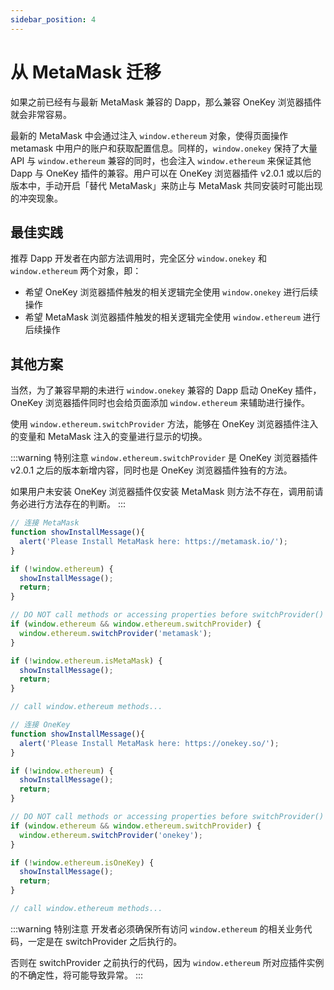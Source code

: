 ```yaml
---
sidebar_position: 4
---
```


# 从 MetaMask 迁移

如果之前已经有与最新 MetaMask 兼容的 Dapp，那么兼容 OneKey 浏览器插件就会非常容易。

最新的 MetaMask 中会通过注入 `window.ethereum` 对象，使得页面操作 metamask 中用户的账户和获取配置信息。同样的，`window.onekey` 保持了大量 API 与 `window.ethereum` 兼容的同时，也会注入 `window.ethereum` 来保证其他 Dapp 与 OneKey 插件的兼容。用户可以在 OneKey 浏览器插件 v2.0.1 或以后的版本中，手动开启「替代 MetaMask」来防止与 MetaMask 共同安装时可能出现的冲突现象。

## 最佳实践

推荐 Dapp 开发者在内部方法调用时，完全区分 `window.onekey` 和 `window.ethereum` 两个对象，即：

- 希望 OneKey 浏览器插件触发的相关逻辑完全使用 `window.onekey` 进行后续操作
- 希望 MetaMask 浏览器插件触发的相关逻辑完全使用 `window.ethereum` 进行后续操作

## 其他方案

当然，为了兼容早期的未进行 `window.onekey` 兼容的 Dapp 启动 OneKey 插件，OneKey 浏览器插件同时也会给页面添加 `window.ethereum` 来辅助进行操作。

使用 `window.ethereum.switchProvider` 方法，能够在 OneKey 浏览器插件注入的变量和 MetaMask 注入的变量进行显示的切换。

:::warning 特别注意
`window.ethereum.switchProvider` 是 OneKey 浏览器插件 v2.0.1 之后的版本新增内容，同时也是 OneKey 浏览器插件独有的方法。

如果用户未安装 OneKey 浏览器插件仅安装 MetaMask 则方法不存在，调用前请务必进行方法存在的判断。
:::

```js
// 连接 MetaMask
function showInstallMessage(){
  alert('Please Install MetaMask here: https://metamask.io/');
}

if (!window.ethereum) {
  showInstallMessage();
  return;
}

// DO NOT call methods or accessing properties before switchProvider()
if (window.ethereum && window.ethereum.switchProvider) {
  window.ethereum.switchProvider('metamask');
}

if (!window.ethereum.isMetaMask) {
  showInstallMessage();
  return;
}

// call window.ethereum methods...
```

```js
// 连接 OneKey
function showInstallMessage(){
  alert('Please Install MetaMask here: https://onekey.so/');
}

if (!window.ethereum) {
  showInstallMessage();
  return;
}

// DO NOT call methods or accessing properties before switchProvider()
if (window.ethereum && window.ethereum.switchProvider) {
  window.ethereum.switchProvider('onekey');
}

if (!window.ethereum.isOneKey) {
  showInstallMessage();
  return;
}

// call window.ethereum methods...
```

:::warning 特别注意
开发者必须确保所有访问 `window.ethereum` 的相关业务代码，一定是在 switchProvider 之后执行的。

否则在 switchProvider 之前执行的代码，因为 `window.ethereum` 所对应插件实例的不确定性，将可能导致异常。
:::